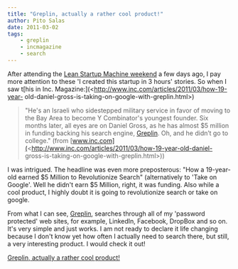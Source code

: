 ```yaml
---
title: "Greplin, actually a rather cool product!"
author: Pito Salas
date: 2011-03-02
tags:
    - greplin
    - incmagazine
    - search
---
```




After attending the [Lean Startup Machine
weekend](<http://boston.theleanstartupmachine.com/>) a few days ago, I pay
more attention to these 'I created this startup in 3 hours' stories. So when I
saw t[his in Inc. Magazine:](<http://www.inc.com/articles/2011/03/how-19-year-
old-daniel-gross-is-taking-on-google-with-greplin.html>)

> "He's an Israeli who sidestepped military service in favor of moving to the
> Bay Area to become Y Combinator's youngest founder. Six months later, all
> eyes are on Daniel Gross, as he has almost $5 million in funding backing his
> search engine, [Greplin](<https://www.greplin.com/>). Oh, and he didn’t go
> to college." (from
> [www.inc.com](<http://www.inc.com/articles/2011/03/how-19-year-old-daniel-
> gross-is-taking-on-google-with-greplin.html>))

I was intrigued. The headline was even more preposterous: "How a 19-year-old
earned $5 Million to Revolutionize Search" (alternatively to 'Take on Google'.
Well he didn't earn $5 Million, right, it was funding. Also while a cool
product, I highly doubt it is going to revolutionize search or take on google.

From what I can see, [Greplin](<https://www.greplin.com/>), searches through
all of my 'password protected' web sites, for example, LinkedIn, Facebook,
DropBox and so on. It's very simple and just works. I am not ready to declare
it life changing because I don't know yet how often I actually need to search
there, but still, a very interesting product. I would check it out!


[Greplin, actually a rather cool product!](None)
